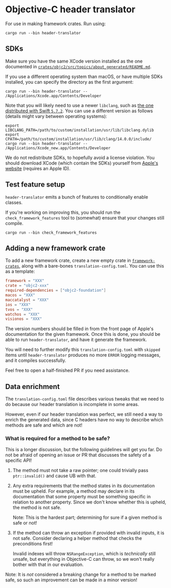 # Objective-C header translator

For use in making framework crates. Run using:

```console
cargo run --bin header-translator
```


## SDKs

Make sure you have the same XCode version installed as the one documented in [`crates/objc2/src/topics/about_generated/README.md`](../objc2/src/topics/about_generated/README.md).

If you use a different operating system than macOS, or have multiple SDKs installed, you can specify the directory as the first argument:

```console
cargo run --bin header-translator -- /Applications/Xcode.app/Contents/Developer
```

Note that you will likely need to use a newer `libclang`, such as [the one distributed with Swift `5.7.2`](https://github.com/apple/llvm-project/tree/swift-5.7.2-RELEASE). You can use a different version as follows (details might vary between operating systems):

```console
export LIBCLANG_PATH=/path/to/custom/installation/usr/lib/libclang.dylib
export CPATH=/path/to/custom/installation/usr/lib/clang/14.0.0/include/
cargo run --bin header-translator -- /Applications/Xcode_new.app/Contents/Developer
```

We do not redistribute SDKs, to hopefully avoid a license violation. You should download XCode (which contain the SDKs) yourself from [Apple's website](https://developer.apple.com/download/all/?q=xcode) (requires an Apple ID).


## Test feature setup

`header-translator` emits a bunch of features to conditionally enable classes.

If you're working on improving this, you should run the `check_framework_features` tool to (somewhat) ensure that your changes still compile.

```console
cargo run --bin check_framework_features
```


## Adding a new framework crate

To add a new framework crate, create a new empty crate in [`framework-crates`](../../framework-crates/), along with a bare-bones `translation-config.toml`. You can use this as a template:
```toml
framework = "XXX"
crate = "objc2-xxx"
required-dependencies = ["objc2-foundation"]
macos = "XXX"
maccatalyst = "XXX"
ios = "XXX"
tvos = "XXX"
watchos = "XXX"
visionos = "XXX"
```

The version numbers should be filled in from the front page of Apple's documentation for the given framework. Once this is done, you should be able to run `header-translator`, and have it generate the framework.

You will need to further modify this `translation-config.toml` with `skipped` items until `header-translator` produces no more `ERROR` logging messages, and it compiles successfully.

Feel free to open a half-finished PR if you need assistance.


## Data enrichment

The `translation-config.toml` file describes various tweaks that we need to do because our header translation is incomplete in some areas.

However, even if our header translation was perfect, we still need a way to enrich the generated data, since C headers have no way to describe which methods are safe and which are not!


### What is required for a method to be safe?

This is a longer discussion, but the following guidelines will get you far. Do
not be afraid of opening an issue or PR that discusses the safety of a
specific API!

1. The method must not take a raw pointer; one could trivially pass
    `ptr::invalid()` and cause UB with that.
2. Any extra requirements that the method states in its documentation must be
    upheld. For example, a method may declare in its documentation that some
    property must be something specific in relation to another property. Since
    we don't know whether this is upheld, the method is not safe.

    Note: This is the hardest part; determining for sure if a given method is
    safe or not!
3. If the method can throw an exception if provided with invalid inputs, it is
    not safe. Consider declaring a helper method that checks the preconditions
    first!

    Invalid indexes will throw `NSRangeException`, which is _technically_ still
    unsafe, but everything in Objective-C can throw, so we won't really bother
    with that in our evaluation.

Note: It is _not_ considered a breaking change for a method to be marked safe,
so such an improvement can be made in a minor version!
